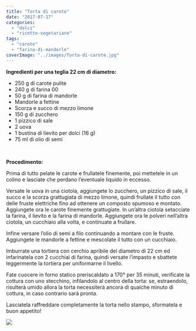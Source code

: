 ```yaml
---
title: "Torta di carote"
date: "2017-07-17"
categories: 
  - "dolci"
  - "ricette-vegetariane"
tags: 
  - "carote"
  - "farina-di-mandorle"
coverImage: "../images/Torta-di-carote.jpg"
---
```


**Ingredienti per una teglia 22 cm di diametro:**

- 250 g di carote pulite
- 240 g di farina 00
- 50 g di farina di mandorle
- Mandorle a fettine
- Scorza e succo di mezzo limone
- 150 g di zucchero
- 1 pizzico di sale
- 2 uova
- 1 bustina di lievito per dolci (16 g)
- 75 ml di olio di semi

 

**Procedimento:**

Prima di tutto pelate le carote e frullatele finemente, poi mettetele in un colino e lasciate che perdano l’eventuale liquido in eccesso.

Versate le uova in una ciotola, aggiungete lo zucchero, un pizzico di sale, il succo e la scorza grattugiata di mezzo limone, quindi frullate il tutto con delle fruste elettriche fino ad ottenere un composto spumoso e montato. Aggiungete ora le carote finemente grattugiate. In un’altra ciotola setacciate la farina, il lievito e la farina di mandorle. Aggiungete ora le polveri nell’altra ciotola, un cucchiaio alla volta, e continuate a frullare.

Infine versare l’olio di semi a filo continuando a montare con le fruste. Aggiungete le mandorle a fettine e mescolate il tutto con un cucchiaio.

Imburrate una tortiera con cerchio apribile del diametro di 22 cm ed infarinatela con 2 cucchiai di farina, quindi versate l’impasto e sbattete leggermente la tortiera per uniformarne il livello.

Fate cuocere in forno statico preriscaldato a 170° per 35 minuti, verificate la cottura con uno stecchino, infilandolo al centro della torta: se, estraendolo, risulterà umido allora la torta necessiterà ancora di qualche minuto di cottura, in caso contrario sarà pronta.

Lasciatela raffreddare completamente la torta nello stampo, sformatela e buon appetito!

![](https://cucinadalnord.it/wp-content/uploads/2017/07/Torta-di-carote1.jpg)
